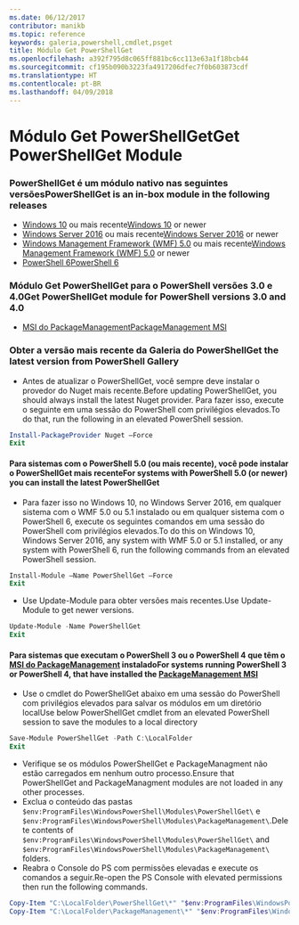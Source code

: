 ```yaml
---
ms.date: 06/12/2017
contributor: manikb
ms.topic: reference
keywords: galeria,powershell,cmdlet,psget
title: Módulo Get PowerShellGet
ms.openlocfilehash: a392f795d8c065ff881bc6cc113e63a1f18bcb44
ms.sourcegitcommit: cf195b090b3223fa4917206dfec7f0b603873cdf
ms.translationtype: HT
ms.contentlocale: pt-BR
ms.lasthandoff: 04/09/2018
---
```

<a name="get-powershellget-module"></a><span data-ttu-id="f969d-103">Módulo Get PowerShellGet</span><span class="sxs-lookup"><span data-stu-id="f969d-103">Get PowerShellGet Module</span></span>
========================

### <a name="powershellget-is-an-in-box-module-in-the-following-releases"></a><span data-ttu-id="f969d-104">PowerShellGet é um módulo nativo nas seguintes versões</span><span class="sxs-lookup"><span data-stu-id="f969d-104">PowerShellGet is an in-box module in the following releases</span></span>
- <span data-ttu-id="f969d-105">[Windows 10](https://www.microsoft.com/windows/get-windows-10) ou mais recente</span><span class="sxs-lookup"><span data-stu-id="f969d-105">[Windows 10](https://www.microsoft.com/windows/get-windows-10) or newer</span></span>
- <span data-ttu-id="f969d-106">[Windows Server 2016](https://technet.microsoft.com/windows-server-docs/get-started/windows-server-2016) ou mais recente</span><span class="sxs-lookup"><span data-stu-id="f969d-106">[Windows Server 2016](https://technet.microsoft.com/windows-server-docs/get-started/windows-server-2016) or newer</span></span>
- <span data-ttu-id="f969d-107">[Windows Management Framework (WMF) 5.0](https://www.microsoft.com/download/details.aspx?id=50395) ou mais recente</span><span class="sxs-lookup"><span data-stu-id="f969d-107">[Windows Management Framework (WMF) 5.0](https://www.microsoft.com/download/details.aspx?id=50395) or newer</span></span>
- [<span data-ttu-id="f969d-108">PowerShell 6</span><span class="sxs-lookup"><span data-stu-id="f969d-108">PowerShell 6</span></span>](https://github.com/PowerShell/PowerShell/releases)

### <a name="get-powershellget-module-for-powershell-versions-30-and-40"></a><span data-ttu-id="f969d-109">Módulo Get PowerShellGet para o PowerShell versões 3.0 e 4.0</span><span class="sxs-lookup"><span data-stu-id="f969d-109">Get PowerShellGet module for PowerShell versions 3.0 and 4.0</span></span>
- [<span data-ttu-id="f969d-110">MSI do PackageManagement</span><span class="sxs-lookup"><span data-stu-id="f969d-110">PackageManagement MSI</span></span>](http://go.microsoft.com/fwlink/?LinkID=746217&clcid=0x409)

### <a name="get-the-latest-version-from-powershell-gallery"></a><span data-ttu-id="f969d-111">Obter a versão mais recente da Galeria do PowerShell</span><span class="sxs-lookup"><span data-stu-id="f969d-111">Get the latest version from PowerShell Gallery</span></span>

- <span data-ttu-id="f969d-112">Antes de atualizar o PowerShellGet, você sempre deve instalar o provedor do Nuget mais recente.</span><span class="sxs-lookup"><span data-stu-id="f969d-112">Before updating PowerShellGet, you should always install the latest Nuget provider.</span></span> <span data-ttu-id="f969d-113">Para fazer isso, execute o seguinte em uma sessão do PowerShell com privilégios elevados.</span><span class="sxs-lookup"><span data-stu-id="f969d-113">To do that, run the following in an elevated PowerShell session.</span></span>
```powershell
Install-PackageProvider Nuget –Force
Exit
```

#### <a name="for-systems-with-powershell-50-or-newer-you-can-install-the-latest-powershellget"></a><span data-ttu-id="f969d-114">Para sistemas com o PowerShell 5.0 (ou mais recente), você pode instalar o PowerShellGet mais recente</span><span class="sxs-lookup"><span data-stu-id="f969d-114">For systems with PowerShell 5.0 (or newer) you can install the latest PowerShellGet</span></span>
- <span data-ttu-id="f969d-115">Para fazer isso no Windows 10, no Windows Server 2016, em qualquer sistema com o WMF 5.0 ou 5.1 instalado ou em qualquer sistema com o PowerShell 6, execute os seguintes comandos em uma sessão do PowerShell com privilégios elevados.</span><span class="sxs-lookup"><span data-stu-id="f969d-115">To do this on Windows 10, Windows Server 2016, any system with WMF 5.0 or 5.1 installed, or any system with PowerShell 6, run the following commands from an elevated PowerShell session.</span></span>
```powershell
Install-Module –Name PowerShellGet –Force
Exit
```

- <span data-ttu-id="f969d-116">Use Update-Module para obter versões mais recentes.</span><span class="sxs-lookup"><span data-stu-id="f969d-116">Use Update-Module to get newer versions.</span></span>
```powershell
Update-Module -Name PowerShellGet
Exit
```

#### <a name="for-systems-running-powershell-3-or-powershell-4-that-have-installed-the-packagemanagement-msihttpgomicrosoftcomfwlinklinkid746217clcid0x409"></a><span data-ttu-id="f969d-117">Para sistemas que executam o PowerShell 3 ou o PowerShell 4 que têm o [MSI do PackageManagement](http://go.microsoft.com/fwlink/?LinkID=746217&clcid=0x409) instalado</span><span class="sxs-lookup"><span data-stu-id="f969d-117">For systems running PowerShell 3 or PowerShell 4, that have installed the [PackageManagement MSI](http://go.microsoft.com/fwlink/?LinkID=746217&clcid=0x409)</span></span>

- <span data-ttu-id="f969d-118">Use o cmdlet do PowerShellGet abaixo em uma sessão do PowerShell com privilégios elevados para salvar os módulos em um diretório local</span><span class="sxs-lookup"><span data-stu-id="f969d-118">Use below PowerShellGet cmdlet from an elevated PowerShell session to save the modules to a local directory</span></span>

```powershell
Save-Module PowerShellGet -Path C:\LocalFolder
Exit
```

- <span data-ttu-id="f969d-119">Verifique se os módulos PowerShellGet e PackageManagment não estão carregados em nenhum outro processo.</span><span class="sxs-lookup"><span data-stu-id="f969d-119">Ensure that PowerShellGet and PackageManagment modules are not loaded in any other processes.</span></span>
- <span data-ttu-id="f969d-120">Exclua o conteúdo das pastas `$env:ProgramFiles\WindowsPowerShell\Modules\PowerShellGet\` e `$env:ProgramFiles\WindowsPowerShell\Modules\PackageManagement\`.</span><span class="sxs-lookup"><span data-stu-id="f969d-120">Delete contents of `$env:ProgramFiles\WindowsPowerShell\Modules\PowerShellGet\` and  `$env:ProgramFiles\WindowsPowerShell\Modules\PackageManagement\` folders.</span></span>
- <span data-ttu-id="f969d-121">Reabra o Console do PS com permissões elevadas e execute os comandos a seguir.</span><span class="sxs-lookup"><span data-stu-id="f969d-121">Re-open the PS Console with elevated permissions then run the following commands.</span></span>

```powershell
Copy-Item "C:\LocalFolder\PowerShellGet\*" "$env:ProgramFiles\WindowsPowerShell\Modules\PowerShellGet\" -Recurse -Force
Copy-Item "C:\LocalFolder\PackageManagement\*" "$env:ProgramFiles\WindowsPowerShell\Modules\PackageManagement\" -Recurse -Force
```